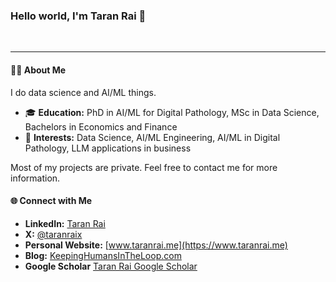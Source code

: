 ### Hello world, I'm Taran Rai 👋
<br />

---

#### 🧑‍💻 About Me

I do data science and AI/ML things.

- 🎓 **Education:** PhD in AI/ML for Digital Pathology, MSc in Data Science, Bachelors in Economics and Finance
- 🤔 **Interests:** Data Science, AI/ML Engineering, AI/ML in Digital Pathology, LLM applications in business

Most of my projects are private. Feel free to contact me for more information.

#### 🌐 Connect with Me

- **LinkedIn:** [Taran Rai](https://www.linkedin.com/in/taranrai)
- **X:** [@taranraix](https://www.x.com/taranraix)
- **Personal Website:** [www.taranrai.me](https://www.taranrai.me)
- **Blog:** [KeepingHumansInTheLoop.com](https://www.keepinghumansintheloop.com)
- **Google Scholar** [Taran Rai Google Scholar](https://scholar.google.co.uk/citations?user=-sK0WvQAAAAJ&hl=en)
<br>

<br clear="both">


###


<br />

###


###
